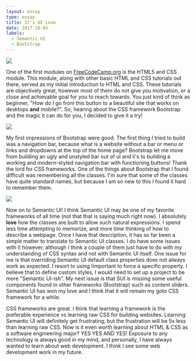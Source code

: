 ```yaml
---
layout: essay
type: essay
title: It's UI Love
date: 2017-10-05
labels:
  - Semantic UI
  - Bootstrap
---
```


<img class="ui image" src="https://www.sololearn.com/Uploads/html-css.jpg">

One of the first modules on [FreeCodeCamp.org](http://freecodecamp.org) is the HTML5 and CSS module. This module, along with other basic HTML and CSS tutorials out there, served as my initial introduction to HTML and CSS. These tutorials are objectively great, however most of them do not give you motivation, or a close and achievable goal for you to reach towards. You just kind of think as beginner, "How do I go from this button to a beautiful site that works on desktops **and**
mobile?". So, hearing about the CSS framework Bootstrap and the magic it can do for you, I decided to give it a try!

<img class="ui medium left floated image" src="https://thinkbiglearnsmart.com/wp-content/uploads/2016/01/bootstrap.png">

My first impressions of Bootstrap were good. The first thing I tried to build was a navigation bar, because what is a website without a bar or menu or links and dropdowns at the top of the home page? Bootstrap let me move from building an ugly and unstyled bar out of ul and li's to building a working and modern-styled navigation bar with functioning buttons! Thank the lord for CSS frameworks. One of the things about Bootstrap that I found difficult was remembering all the
classes. I'm sure that some of the classes have quite standard names, but because I am so new to this I found it hard to remember them. 


<img class="ui medium right floated image" src="https://dab1nmslvvntp.cloudfront.net/wp-content/uploads/2016/04/1461315888semantic.png">

Now on to Semantic UI! I think Semantic UI may be one of my favorite frameworks of all time (not that that is saying much right now). I absolutely **love** how the classes are built to allow such natural expressions. I spend less time attempting to memorize, and more time thinking of how to describe a webpage. Once I have that description, it has so far been a simple matter to translate to Semantic UI classes. I do have some issues with it however, although I think a couple of them
just have to do with my understanding of CSS syntax and not with Semantic UI itself. One issue for me is that overriding Semantic UI default class properties does not always work as expected. I resort to using !important to force a specific property. I believe that to define custom styles, I would need to set up a project to be more "Semantic UI-ish". My next issue is that SUI is missing some useful components found in other frameworks (Bootstrap) such as content sliders. Semantic
UI has won my love and I think that it will remain my goto CSS framework for a while.

CSS frameworks are great. I think that learning a framework is the preferable experience vs learning raw CSS for building websites. Learning Semantic UI will definitely get frustrating, but the frustration will be 5x less than learning raw CSS. Now is it even *worth* learning about HTML & CSS as a software engineering major? YES YES AND YES! Exposure to any technology is always good in my mind, and personally, I have always wanted to learn about web development. I think I see some
web development work in my future.

